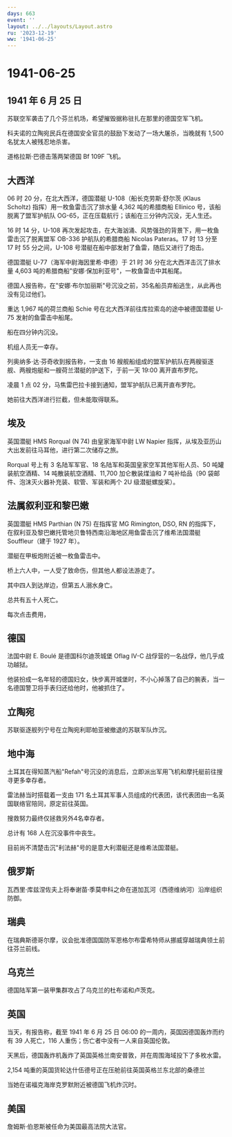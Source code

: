 ```yaml
---
days: 663
event: ''
layout: ../../layouts/Layout.astro
ru: '2023-12-19'
ww: '1941-06-25'
---
```


# 1941-06-25

## 1941 年 6 月 25 日

苏联空军袭击了几个芬兰机场，希望摧毁据称驻扎在那里的德国空军飞机。

科夫诺的立陶宛民兵在德国安全官员的鼓励下发动了一场大屠杀，当晚就有 1,500
名犹太人被残忍地杀害。

道格拉斯·巴德击落两架德国 Bf 109F 飞机。

## 大西洋

06 时 20 分，在北大西洋，德国潜艇 U-108（船长克劳斯·舒尔茨 (Klaus
Scholtz) 指挥）用一枚鱼雷击沉了排水量 4,362 吨的希腊商船 Ellinico
号，该船脱离了盟军护航队
OG-65，正在压载航行；该船在三分钟内沉没，无人生还。

16 时 14 分，U-108
再次发起攻击，在大海汹涌、风势强劲的背景下，用一枚鱼雷击沉了脱离盟军
OB-336 护航队的希腊商船 Nicolas Pateras。17 时 13 分至 17 时 55
分之间，U-108 号潜艇在船中部发射了鱼雷，随后又进行了炮击。

德国潜艇 U-77（海军中尉海因里希·申德）于 21 时 36
分在北大西洋击沉了排水量 4,603
吨的希腊商船"安娜·保加利亚号"，一枚鱼雷击中其船尾。

德国人报告称，在"安娜·布尔加丽斯"号沉没之前，35名船员弃船逃生，从此再也没有见过他们。

重达 1,967 吨的荷兰商船 Schie 号在北大西洋前往库拉索岛的途中被德国潜艇
U-75 发射的鱼雷击中船尾。

船在四分钟内沉没。

机组人员无一幸存。

列奥纳多·达·芬奇收到报告称，一支由 16
艘舰船组成的盟军护航队在两艘驱逐舰、两艘炮艇和一艘荷兰潜艇的护送下，于前一天
19:00 离开直布罗陀。

凌晨 1 点 02 分，马焦雷巴拉卡接到通知，盟军护航队已离开直布罗陀。

她前往大西洋进行拦截，但未能取得联系。

## 埃及

英国潜艇 HMS Rorqual (N 74) 由皇家海军中尉 LW Napier
指挥，从埃及亚历山大出发前往马耳他，进行第二次储存之旅。

Rorqual 号上有 3 名陆军军官、18 名陆军和英国皇家空军其他军衔人员、50
吨罐装航空酒精、14 吨散装航空酒精、11,700 加仑散装煤油和 7 吨补给品（90
袋邮件、泡沫灭火器补充装、软管、军装和两个 2U 级潜艇螺旋桨）。

## 法属叙利亚和黎巴嫩

英国潜艇 HMS Parthian (N 75) 在指挥官 MG Rimington, DSO, RN
的指挥下，在叙利亚及黎巴嫩托管地贝鲁特西南沿海地区用鱼雷击沉了维希法国潜艇
Souffleur（建于 1927 年）。

潜艇在甲板炮附近被一枚鱼雷击中。

桥上六人中，一人受了致命伤，但其他人都设法游走了。

其中四人到达岸边，但第五人溺水身亡。

总共有五十人死亡。

每次点击费用，

## 德国

法国中尉 E. Boulé 是德国科尔迪茨城堡 Oflag IV-C
战俘营的一名战俘，他几乎成功越狱。

他装扮成一名年轻的德国妇女，快步离开城堡时，不小心掉落了自己的腕表，当一名德国警卫将手表归还给他时，他被抓住了。

## 立陶宛

苏联驱逐舰列宁号在立陶宛利耶帕亚被撤退的苏联军队炸沉。

## 地中海

土耳其在得知蒸汽船"Refah"号沉没的消息后，立即派出军用飞机和摩托艇前往搜寻更多幸存者。

雷法赫当时搭载着一支由 171
名土耳其军事人员组成的代表团，该代表团由一名英国联络官陪同，原定前往英国。

搜救努力最终仅拯救另外4名幸存者。

总计有 168 人在沉没事件中丧生。

目前尚不清楚击沉"利法赫"号的是意大利潜艇还是维希法国潜艇。

## 俄罗斯

瓦西里·库兹涅佐夫上将奉谢苗·季莫申科之命在道加瓦河（西德维纳河）沿岸组织防御。

## 瑞典

在瑞典斯德哥尔摩，议会批准德国国防军恩格尔布雷希特师从挪威穿越瑞典领土前往芬兰前线。

## 乌克兰

德国陆军第一装甲集群攻占了乌克兰的杜布诺和卢茨克。

## 英国

当天，有报告称，截至 1941 年 6 月 25 日 06:00
的一周内，英国因德国轰炸而约有 39 人死亡，116
人重伤；伤亡者中没有一人来自英国伦敦。

天黑后，德国轰炸机轰炸了英国英格兰南安普敦，并在周围海域投下了多枚水雷。

2,154 吨重的英国货轮达什伍德号正在压舱前往英国英格兰东北部的桑德兰

当她在诺福克海岸克罗默附近被德国飞机炸沉时。

## 美国

詹姆斯·伯恩斯被任命为美国最高法院大法官。